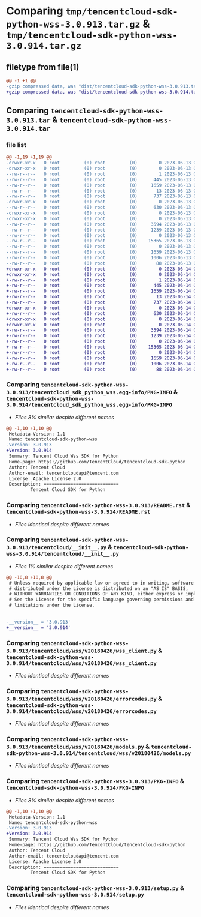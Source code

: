 # Comparing `tmp/tencentcloud-sdk-python-wss-3.0.913.tar.gz` & `tmp/tencentcloud-sdk-python-wss-3.0.914.tar.gz`

## filetype from file(1)

```diff
@@ -1 +1 @@
-gzip compressed data, was "dist/tencentcloud-sdk-python-wss-3.0.913.tar", last modified: Tue Jun 13 02:29:34 2023, max compression
+gzip compressed data, was "dist/tencentcloud-sdk-python-wss-3.0.914.tar", last modified: Wed Jun 14 00:39:09 2023, max compression
```

## Comparing `tencentcloud-sdk-python-wss-3.0.913.tar` & `tencentcloud-sdk-python-wss-3.0.914.tar`

### file list

```diff
@@ -1,19 +1,19 @@
-drwxr-xr-x   0 root         (0) root         (0)        0 2023-06-13 02:29:34.000000 tencentcloud-sdk-python-wss-3.0.913/
-drwxr-xr-x   0 root         (0) root         (0)        0 2023-06-13 02:29:34.000000 tencentcloud-sdk-python-wss-3.0.913/tencentcloud_sdk_python_wss.egg-info/
--rw-r--r--   0 root         (0) root         (0)        1 2023-06-13 02:29:34.000000 tencentcloud-sdk-python-wss-3.0.913/tencentcloud_sdk_python_wss.egg-info/dependency_links.txt
--rw-r--r--   0 root         (0) root         (0)      445 2023-06-13 02:29:34.000000 tencentcloud-sdk-python-wss-3.0.913/tencentcloud_sdk_python_wss.egg-info/SOURCES.txt
--rw-r--r--   0 root         (0) root         (0)     1659 2023-06-13 02:29:34.000000 tencentcloud-sdk-python-wss-3.0.913/tencentcloud_sdk_python_wss.egg-info/PKG-INFO
--rw-r--r--   0 root         (0) root         (0)       13 2023-06-13 02:29:34.000000 tencentcloud-sdk-python-wss-3.0.913/tencentcloud_sdk_python_wss.egg-info/top_level.txt
--rw-r--r--   0 root         (0) root         (0)      737 2023-06-13 02:29:34.000000 tencentcloud-sdk-python-wss-3.0.913/README.rst
-drwxr-xr-x   0 root         (0) root         (0)        0 2023-06-13 02:29:34.000000 tencentcloud-sdk-python-wss-3.0.913/tencentcloud/
--rw-r--r--   0 root         (0) root         (0)      630 2023-06-13 02:29:34.000000 tencentcloud-sdk-python-wss-3.0.913/tencentcloud/__init__.py
-drwxr-xr-x   0 root         (0) root         (0)        0 2023-06-13 02:29:34.000000 tencentcloud-sdk-python-wss-3.0.913/tencentcloud/wss/
-drwxr-xr-x   0 root         (0) root         (0)        0 2023-06-13 02:29:34.000000 tencentcloud-sdk-python-wss-3.0.913/tencentcloud/wss/v20180426/
--rw-r--r--   0 root         (0) root         (0)     3594 2023-06-13 02:29:34.000000 tencentcloud-sdk-python-wss-3.0.913/tencentcloud/wss/v20180426/wss_client.py
--rw-r--r--   0 root         (0) root         (0)     1239 2023-06-13 02:29:34.000000 tencentcloud-sdk-python-wss-3.0.913/tencentcloud/wss/v20180426/errorcodes.py
--rw-r--r--   0 root         (0) root         (0)        0 2023-06-13 02:29:34.000000 tencentcloud-sdk-python-wss-3.0.913/tencentcloud/wss/v20180426/__init__.py
--rw-r--r--   0 root         (0) root         (0)    15365 2023-06-13 02:29:34.000000 tencentcloud-sdk-python-wss-3.0.913/tencentcloud/wss/v20180426/models.py
--rw-r--r--   0 root         (0) root         (0)        0 2023-06-13 02:29:34.000000 tencentcloud-sdk-python-wss-3.0.913/tencentcloud/wss/__init__.py
--rw-r--r--   0 root         (0) root         (0)     1659 2023-06-13 02:29:34.000000 tencentcloud-sdk-python-wss-3.0.913/PKG-INFO
--rw-r--r--   0 root         (0) root         (0)     1006 2023-06-13 02:29:34.000000 tencentcloud-sdk-python-wss-3.0.913/setup.py
--rw-r--r--   0 root         (0) root         (0)       88 2023-06-13 02:29:34.000000 tencentcloud-sdk-python-wss-3.0.913/setup.cfg
+drwxr-xr-x   0 root         (0) root         (0)        0 2023-06-14 00:39:09.000000 tencentcloud-sdk-python-wss-3.0.914/
+drwxr-xr-x   0 root         (0) root         (0)        0 2023-06-14 00:39:09.000000 tencentcloud-sdk-python-wss-3.0.914/tencentcloud_sdk_python_wss.egg-info/
+-rw-r--r--   0 root         (0) root         (0)        1 2023-06-14 00:39:09.000000 tencentcloud-sdk-python-wss-3.0.914/tencentcloud_sdk_python_wss.egg-info/dependency_links.txt
+-rw-r--r--   0 root         (0) root         (0)      445 2023-06-14 00:39:09.000000 tencentcloud-sdk-python-wss-3.0.914/tencentcloud_sdk_python_wss.egg-info/SOURCES.txt
+-rw-r--r--   0 root         (0) root         (0)     1659 2023-06-14 00:39:09.000000 tencentcloud-sdk-python-wss-3.0.914/tencentcloud_sdk_python_wss.egg-info/PKG-INFO
+-rw-r--r--   0 root         (0) root         (0)       13 2023-06-14 00:39:09.000000 tencentcloud-sdk-python-wss-3.0.914/tencentcloud_sdk_python_wss.egg-info/top_level.txt
+-rw-r--r--   0 root         (0) root         (0)      737 2023-06-14 00:39:09.000000 tencentcloud-sdk-python-wss-3.0.914/README.rst
+drwxr-xr-x   0 root         (0) root         (0)        0 2023-06-14 00:39:09.000000 tencentcloud-sdk-python-wss-3.0.914/tencentcloud/
+-rw-r--r--   0 root         (0) root         (0)      630 2023-06-14 00:39:09.000000 tencentcloud-sdk-python-wss-3.0.914/tencentcloud/__init__.py
+drwxr-xr-x   0 root         (0) root         (0)        0 2023-06-14 00:39:09.000000 tencentcloud-sdk-python-wss-3.0.914/tencentcloud/wss/
+drwxr-xr-x   0 root         (0) root         (0)        0 2023-06-14 00:39:09.000000 tencentcloud-sdk-python-wss-3.0.914/tencentcloud/wss/v20180426/
+-rw-r--r--   0 root         (0) root         (0)     3594 2023-06-14 00:39:09.000000 tencentcloud-sdk-python-wss-3.0.914/tencentcloud/wss/v20180426/wss_client.py
+-rw-r--r--   0 root         (0) root         (0)     1239 2023-06-14 00:39:09.000000 tencentcloud-sdk-python-wss-3.0.914/tencentcloud/wss/v20180426/errorcodes.py
+-rw-r--r--   0 root         (0) root         (0)        0 2023-06-14 00:39:09.000000 tencentcloud-sdk-python-wss-3.0.914/tencentcloud/wss/v20180426/__init__.py
+-rw-r--r--   0 root         (0) root         (0)    15365 2023-06-14 00:39:09.000000 tencentcloud-sdk-python-wss-3.0.914/tencentcloud/wss/v20180426/models.py
+-rw-r--r--   0 root         (0) root         (0)        0 2023-06-14 00:39:09.000000 tencentcloud-sdk-python-wss-3.0.914/tencentcloud/wss/__init__.py
+-rw-r--r--   0 root         (0) root         (0)     1659 2023-06-14 00:39:09.000000 tencentcloud-sdk-python-wss-3.0.914/PKG-INFO
+-rw-r--r--   0 root         (0) root         (0)     1006 2023-06-14 00:39:09.000000 tencentcloud-sdk-python-wss-3.0.914/setup.py
+-rw-r--r--   0 root         (0) root         (0)       88 2023-06-14 00:39:09.000000 tencentcloud-sdk-python-wss-3.0.914/setup.cfg
```

### Comparing `tencentcloud-sdk-python-wss-3.0.913/tencentcloud_sdk_python_wss.egg-info/PKG-INFO` & `tencentcloud-sdk-python-wss-3.0.914/tencentcloud_sdk_python_wss.egg-info/PKG-INFO`

 * *Files 8% similar despite different names*

```diff
@@ -1,10 +1,10 @@
 Metadata-Version: 1.1
 Name: tencentcloud-sdk-python-wss
-Version: 3.0.913
+Version: 3.0.914
 Summary: Tencent Cloud Wss SDK for Python
 Home-page: https://github.com/TencentCloud/tencentcloud-sdk-python
 Author: Tencent Cloud
 Author-email: tencentcloudapi@tencent.com
 License: Apache License 2.0
 Description: ============================
         Tencent Cloud SDK for Python
```

### Comparing `tencentcloud-sdk-python-wss-3.0.913/README.rst` & `tencentcloud-sdk-python-wss-3.0.914/README.rst`

 * *Files identical despite different names*

### Comparing `tencentcloud-sdk-python-wss-3.0.913/tencentcloud/__init__.py` & `tencentcloud-sdk-python-wss-3.0.914/tencentcloud/__init__.py`

 * *Files 1% similar despite different names*

```diff
@@ -10,8 +10,8 @@
 # Unless required by applicable law or agreed to in writing, software
 # distributed under the License is distributed on an "AS IS" BASIS,
 # WITHOUT WARRANTIES OR CONDITIONS OF ANY KIND, either express or implied.
 # See the License for the specific language governing permissions and
 # limitations under the License.
 
 
-__version__ = '3.0.913'
+__version__ = '3.0.914'
```

### Comparing `tencentcloud-sdk-python-wss-3.0.913/tencentcloud/wss/v20180426/wss_client.py` & `tencentcloud-sdk-python-wss-3.0.914/tencentcloud/wss/v20180426/wss_client.py`

 * *Files identical despite different names*

### Comparing `tencentcloud-sdk-python-wss-3.0.913/tencentcloud/wss/v20180426/errorcodes.py` & `tencentcloud-sdk-python-wss-3.0.914/tencentcloud/wss/v20180426/errorcodes.py`

 * *Files identical despite different names*

### Comparing `tencentcloud-sdk-python-wss-3.0.913/tencentcloud/wss/v20180426/models.py` & `tencentcloud-sdk-python-wss-3.0.914/tencentcloud/wss/v20180426/models.py`

 * *Files identical despite different names*

### Comparing `tencentcloud-sdk-python-wss-3.0.913/PKG-INFO` & `tencentcloud-sdk-python-wss-3.0.914/PKG-INFO`

 * *Files 8% similar despite different names*

```diff
@@ -1,10 +1,10 @@
 Metadata-Version: 1.1
 Name: tencentcloud-sdk-python-wss
-Version: 3.0.913
+Version: 3.0.914
 Summary: Tencent Cloud Wss SDK for Python
 Home-page: https://github.com/TencentCloud/tencentcloud-sdk-python
 Author: Tencent Cloud
 Author-email: tencentcloudapi@tencent.com
 License: Apache License 2.0
 Description: ============================
         Tencent Cloud SDK for Python
```

### Comparing `tencentcloud-sdk-python-wss-3.0.913/setup.py` & `tencentcloud-sdk-python-wss-3.0.914/setup.py`

 * *Files identical despite different names*

